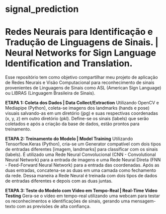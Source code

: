 # signal_prediction
#  **Redes Neurais para Identificação e Tradução de Linguagens de Sinais. | Neural Networks for Sign Language Identification and Translation.**
Esse repositório tem como objetivo compartilhar meu projeto de aplicação de Redes Neurais e Visão Computacional para reconhecimento de sinais provenientes de Linguagens de Sinais como ASL (American Sign Language) ou LIBRAS (Linguagem Brasileira de Sinais).

**ETAPA 1: Coleta dos Dados | Data Collect/Extraction**
Utilizando OpenCV e Mediapipe (Python), coleta-se imagens dos landmarks (hands e pose) visuais salvando-as em um diretório (jpg) e suas respectivas coordenadas (x, y, z) em outro diretório (pkl). Define-se os sinais (labels) que serão coletados e após a criação da base de dados, estão prontos para treinamento.

**ETAPA 2: Treinamento do Modelo | Model Training**
Utilizando Tensorflow.Keras (Python), cria-se um Generator compatível com dois tipos de entradas diferentes [imagem, landmarks] para classificar com os sinais (labels). É utilizado uma Rede Neural Convolucional (CNN - Convolutional Neural Network) para a entrada de imagens e uma Rede Neural Direta (FNN - Feed-Forward Neural Network) para a entrada das coordenadas. Após as duas entradas, concatena-se as duas em uma camada como fechamento da rede. Dessa maneira a Rede Neural é treinada com dois tipos de dados de entradas diferentes e depois com as duas juntas.

**ETAPA 3: Teste do Modelo com Video em Tempo-Real | Real-Time Video Testing**
Gera-se o vídeo em tempo-real utilizando uma webcam para testar os reconhecimentos e identificações de sinais, gerando uma mensagem-texto com as previsões de alta confiança.

